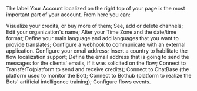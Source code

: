 The label Your Account localized on the right top of your page is the most important part of your account. From here you can:

Visualize your credits, or buy more of them;
See, add or delete channels;
Edit your organization's name;
Alter your Time Zone and the date/time format;
Define your main language and add languages that you want to provide translates;
Configure a webhook to communicate with an external application.
Configure your email address;
Insert a country to habilitate the flow localization support;
Define the email address that is going to send the messages for the clients' emails, if it was solicited on the flow;
Connect to TransferTo(platform to send and receive credits);
Connect to ChatBase (the platform used to monitor the Bot);
Connect to Bothub (platform to realize the Bots' artificial intelligence training);
Configure flows events.